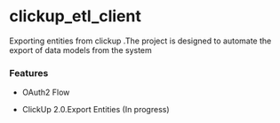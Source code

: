 # clickup_etl_client
Exporting entities from clickup .The project is designed to automate the export of data models from the system

### Features
- OAuth2 Flow

- ClickUp 2.0.Export Entities (In progress)
